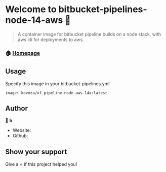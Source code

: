 # Welcome to bitbucket-pipelines-node-14-aws 👋

> A container image for bitbucket pipeline builds on a node stack, with aws cli for deployments to aws.

### 🏠 [Homepage](https://hub.docker.com/repository/docker/kevmza/xf-pipeline-node-aws-14x)

## Usage

Specify this image in your bitbucket-pipelines.yml

```
image: kevmza/xf-pipeline-node-aws-14x:latest

```

## Author

👤 **h**

- Website: 
- Github:

## Show your support

Give a ⭐️ if this project helped you!
